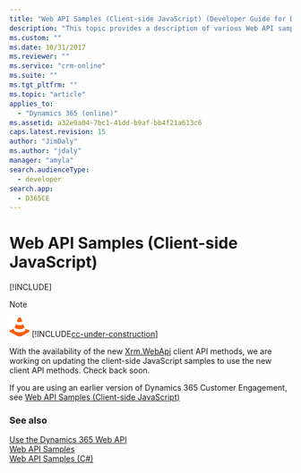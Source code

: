 ```yaml
---
title: "Web API Samples (Client-side JavaScript) (Developer Guide for Dynamics 365 Customer Engagement)| MicrosoftDocs"
description: "This topic provides a description of various Web API samples that are implemented using Client-side JavaScript"
ms.custom: ""
ms.date: 10/31/2017
ms.reviewer: ""
ms.service: "crm-online"
ms.suite: ""
ms.tgt_pltfrm: ""
ms.topic: "article"
applies_to: 
  - "Dynamics 365 (online)"
ms.assetid: a32e9a04-7bc1-41dd-b9af-bb4f21a613c6
caps.latest.revision: 15
author: "JimDaly"
ms.author: "jdaly"
manager: "amyla"
search.audienceType: 
  - developer
search.app: 
  - D365CE
---
```

# Web API Samples (Client-side JavaScript)

[!INCLUDE[](../../includes/cc_applies_to_update_9_0_0.md)]

> [!NOTE]
> ![This page is under construction. Check back soon!](../../media/under_construction.png "Coming soon") [!INCLUDE[cc-under-construction](../../includes/cc-under-construction.md)]

With the availability of the new [Xrm.WebApi](../clientapi/reference/xrm-webapi.md) client API methods, we are working on updating the client-side JavaScript samples to use the new client API methods. Check back soon.

If you are using an earlier version of Dynamics 365 Customer Engagement, see [Web API Samples (Client-side JavaScript)](https://msdn.microsoft.com/library/mt770370.aspx)

<!--This topic provides common understanding about Web API samples using client-side [!INCLUDE[pn_JavaScript](../../includes/pn-javascript.md)]. While each sample focuses on a different aspect of [!INCLUDE[pn_dynamics_crm](../../includes/pn-dynamics-crm.md)] Customer Engagement Web API, they all follow similar process and structure described in this topic.  

<a name="bkmk_listOfSamples"></a>   
## Web API Samples using client-side JavaScript  
 The following samples use the patterns described here:  
  
|Sample|Sample Group|Description|  
|------------|------------------|-----------------|  
|[Web API Basic Operations Sample (Client-side JavaScript)](web-api-basic-operations-sample-client-side-javascript.md)|[Web API Basic Operations Sample](web-api-basic-operations-sample.md)|Demonstrates how to create, retrieve, update, delete, associate and disassociate [!INCLUDE[pn_crm_shortest](../../includes/pn-crm-shortest.md)] entity records.|  
|[Web API Query Data Sample (Client-side JavaScript)](web-api-query-data-sample-client-side-javascript.md)|[Web API Query Data Sample](web-api-query-data-sample.md)|Demonstrates how to use OData v4 query syntax and functions as well as [!INCLUDE[pn_dynamics_crm](../../includes/pn-dynamics-crm.md)] query functions. Includes demonstration of working with pre-defined queries and using FetchXML to perform  queries.|  
|[Web API Conditional Operations Sample (Client-side JavaScript)](web-api-conditional-operations-sample-client-side-javascript.md)|[Web API Conditional Operations Sample](web-api-conditional-operations-sample.md)|Demonstrates how to perform conditional operations. The behavior of these operations depends on criteria you specify.|  
|[Web API Functions and Actions Sample (Client-side JavaScript)](web-api-functions-actions-sample-client-side-javascript.md)|[Web API Functions and Actions Sample](web-api-functions-actions-sample.md)|Demonstrates how to use bound and unbound functions and actions, including custom actions.|  
  
<a name="bkmk_howToDownload"></a>   
## How to download the source code for the sample.  
 The source code for each sample is available on [MSDN Code Gallery](https://code.msdn.microsoft.com/site/search?f%5b0%5d.type=user&f%5b0%5d.value=microsoft%20dynamics%20crm%20sdk%20documentation%20team). The link to download each sample is included in the individual page for that sample.  
  
 After you download the sample, extract the compressed file. Find the [!INCLUDE[pn_visual_studio_2015](../../includes/pn-visual-studio-2015.md)] solution for each sample within the C# folder because the project is an empty [!INCLUDE[pn_ASP.NET_short](../../includes/pn-asp-net-short.md)] web application project. A [!INCLUDE[pn_crm_shortest](../../includes/pn-crm-shortest.md)] solution is also provided in the download that you can import and run.  
  
> [!NOTE]
>  Neither [!INCLUDE[pn_Visual_Studio](../../includes/pn-visual-studio.md)] or [!INCLUDE[pn_ASP.NET_short](../../includes/pn-asp-net-short.md)] is required to develop  client-side [!INCLUDE[pn_JavaScript](../../includes/pn-javascript.md)] for [!INCLUDE[pn_crm_shortest](../../includes/pn-crm-shortest.md)], however the MSDN Code Gallery site requires files be included in a [!INCLUDE[pn_Visual_Studio](../../includes/pn-visual-studio.md)] as a container.  However, [!INCLUDE[pn_Visual_Studio](../../includes/pn-visual-studio.md)] does provide a good experience for writing [!INCLUDE[pn_JavaScript](../../includes/pn-javascript.md)].  
  
<a name="bkmk_HowToImport"></a>   
## How to import the [!INCLUDE[pn_dynamics_crm](../../includes/pn-dynamics-crm.md)] solution that contains the sample.  
 Within each project you will find a [!INCLUDE[pn_dynamics_crm](../../includes/pn-dynamics-crm.md)] managed solution file. The name of this file will depend on the sample's project name, but the file name will end with `_managed.zip`.  
  
 To import the [!INCLUDE[pn_crm_shortest](../../includes/pn-crm-shortest.md)] solution to your [!INCLUDE[pn_crm_shortest](../../includes/pn-crm-shortest.md)] server, do the following:  
  
1.  Extract the contents of the downloaded zip file and locate the [!INCLUDE[pn_crm_shortest](../../includes/pn-crm-shortest.md)] solution file, which will also be a zip file. For example, if you downloaded the `Basic Operations` sample, look for the [!INCLUDE[pn_crm_shortest](../../includes/pn-crm-shortest.md)] solution zip file with the name `WebAPIBasicOperations\WebAPIBasicOperations_1_0_0_0_managed.zip`.  
  
2.  In the [!INCLUDE[pn_crm_shortest](../../includes/pn-crm-shortest.md)] UI, go to **Settings > Solutions**. This page lists all solutions on your [!INCLUDE[pn_crm_shortest](../../includes/pn-crm-shortest.md)] server. After you finished importing this solution, the solution name for that sample will appear in this list (e.g.: **Web API Basics Operations**).  
  
3.  Click **Import** and follow the instructions on the import dialog to complete this action.  
  
<a name="bkmk_howToRunSample"></a>   
## How to run the sample to see the script in action  
 The sample program runs as a web resource within [!INCLUDE[pn_crm_shortest](../../includes/pn-crm-shortest.md)]. The imported solution provides a configuration page that gives you an option to keep or delete sample data and a button to start the sample program.  For the `Basic Operations` sample, this interface looks like the following.  
  
 ![Dynamics 365 Web API Sample Configuration page](../media/crm-web-api-js-sample-configuration.png "Dynamics 365 Web API Sample Configuration page")  
  
 To run the sample, do the following:  
  
1.  From the **All Solutions** page in [!INCLUDE[pn_crm_shortest](../../includes/pn-crm-shortest.md)], click the solution name (e.g.: **Web API Basics Operations** link). This will open the solution's properties in a new window.  
  
2.  From the left navigation menu, click **Configuration**.  
  
3.  Click **Start Sample** button to execute the sample code.  
  
<a name="bkmk_commonElements"></a>   
## Common elements found in each sample  
 The following list highlights some common elements found in each of these samples.  
  
-   The `Sdk.startSample` function is called when a user clicks the **Start Sample** button from the  HTML page. The `Sdk.startSample` function initializes global variables and kicks off the first operation in the chain.  
  
-   Program output and error messages are sent to the browser’s debugger console. To see these output, open the console window first before running the sample.  Press F12 to access the developer tools, including the console window, in the [!INCLUDE[pn_Windows_Internet_Explorer](../../includes/pn-windows-internet-explorer.md)] and [!INCLUDE[pn_microsoft_edge](../../includes/pn-microsoft-edge.md)] browsers.  
  
-   These samples use the browser native [ES6-Promise](https://msdn.microsoft.com/en-us/library/dn802826\(v=vs.94\).aspx) implementation for modern browsers that support it. For [!INCLUDE[pn_ie_11](../../includes/pn-ie-11.md)], this sample uses the [ES6-Promise polyfill](https://github.com/stefanpenner/es6-promise) because [!INCLUDE[pn_ie_11](../../includes/pn-ie-11.md)] is the only browser supported by [!INCLUDE[pn_dynamics_crm](../../includes/pn-dynamics-crm.md)] which does not have native support for this feature.  
  
     Promises are not required. Similar interactions can be performed using callback functions. For more information, see [Create a re-usable function using promises](get-started-web-api-client-side-javascript.md#bkmk_createPromiseFunction).  
  
-   The `Sdk.request` function handles the request based on the information passed in as parameters. Depending on the need of each sample, the parameters passed in may be different. See the source code of that sample for more details.  
  
    ```javascript  
    /**  
     * @function request  
     * @description Generic helper function to handle basic XMLHttpRequest calls.  
     * @param {string} action - The request action. String is case-sensitive.  
     * @param {string} uri - An absolute or relative URI. Relative URI starts with a "/".  
     * @param {object} data - An object representing an entity. Required for create and update actions.  
     * @returns {Promise} - A Promise that returns either the request object or an error object.  
     */  
    Sdk.request = function (action, uri, data) {  
        if (!RegExp(action, "g").test("POST PATCH PUT GET DELETE")) { // Expected action verbs.  
            throw new Error("Sdk.request: action parameter must be one of the following: " +  
                "POST, PATCH, PUT, GET, or DELETE.");  
        }  
        if (!typeof uri === "string") {  
            throw new Error("Sdk.request: uri parameter must be a string.");  
        }  
        if ((RegExp(action, "g").test("POST PATCH PUT")) && (data === null || data === undefined)) {  
            throw new Error("Sdk.request: data parameter must not be null for operations that create or modify data.");  
        }  
  
        // Construct a fully qualified URI if a relative URI is passed in.  
        if (uri.charAt(0) === "/") {  
            uri = clientUrl + webAPIPath + uri;  
        }  
  
        return new Promise(function (resolve, reject) {  
            var request = new XMLHttpRequest();  
            request.open(action, encodeURI(uri), true);  
            request.setRequestHeader("OData-MaxVersion", "4.0");  
            request.setRequestHeader("OData-Version", "4.0");  
            request.setRequestHeader("Accept", "application/json");  
            request.setRequestHeader("Content-Type", "application/json; charset=utf-8");  
            request.onreadystatechange = function () {  
                if (this.readyState === 4) {  
                    request.onreadystatechange = null;  
                    switch (this.status) {  
                        case 200: // Success with content returned in response body.  
                        case 204: // Success with no content returned in response body.  
                            resolve(this);  
                            break;  
                        default: // All other statuses are unexpected so are treated like errors.  
                            var error;  
                            try {  
                                error = JSON.parse(request.response).error;  
                            } catch (e) {  
                                error = new Error("Unexpected Error");  
                            }  
                            reject(error);  
                            break;  
                    }  
  
                }  
            };  
            request.send(JSON.stringify(data));  
        });  
    };  
    ```  
  
     The `Sdk.request` function returns a promise. When the request wrapped by the promise is completed, the promise is either resolved or rejected. If it is resolved, the function in the following `then` method will be called. If it is rejected, the function in the following `catch` method will be called. If the function within the `then` method itself returns a promise, the chain of operations within consecutive `then` methods can continue. Returning a promise allows us to chain these sample operations together in a way that is preferred by many developers to traditional callback functions. For more information about promise, see [JavaScript Promise](https://msdn.microsoft.com/en-us/library/dn802826\(v=vs.94\).aspx).-->  
  
### See also  
 [Use the Dynamics 365 Web API](../use-microsoft-dynamics-365-web-api.md)   
 [Web API Samples](web-api-samples.md)   
 [Web API Samples (C#)](web-api-samples-csharp.md)   
 
